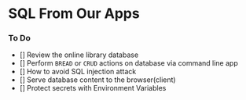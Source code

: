 # SQL From Our Apps

### To Do

- [] Review the online library database
- [] Perform `BREAD` or `CRUD` actions on database via command line app
- [] How to avoid SQL injection attack
- [] Serve database content to the browser(client)
- [] Protect secrets with Environment Variables
